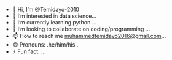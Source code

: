 - 👋 Hi, I’m @Temidayo-2010
- 👀 I’m interested in data science...
- 🌱 I’m currently learning python ...
- 💞️ I’m looking to collaborate on coding/programming ...
- 📫 How to reach me muhammedtemidayo2016@gmail.com...
- 😄 Pronouns: .he/him/his..
- ⚡ Fun fact: ...

<!---
Temidayo-2010/Temidayo-2010 is a ✨ special ✨ repository because its `README.md` (this file) appears on your GitHub profile.
You can click the Preview link to take a look at your changes.
--->
